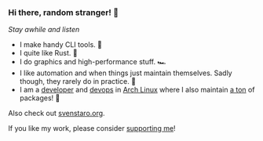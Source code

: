 ### Hi there, random stranger! :wave:

*Stay awhile and listen*

- I make handy CLI tools. :wrench:
- I quite like Rust. :crab:
- I do graphics and high-performance stuff. :racing_car:
- I like automation and when things just maintain themselves. Sadly though, they rarely do in practice. :robot:
- I am a [developer](https://www.archlinux.org/people/developers/#svenstaro) and [devops](https://gitlab.archlinux.org/svenstaro) in [Arch Linux](https://archlinux.org) where I also maintain [a ton](https://www.archlinux.org/packages/?sort=&q=&maintainer=svenstaro) of packages! :penguin:

Also check out [svenstaro.org](https://svenstaro.org).

If you like my work, please consider [supporting me](https://github.com/sponsors/svenstaro)!
